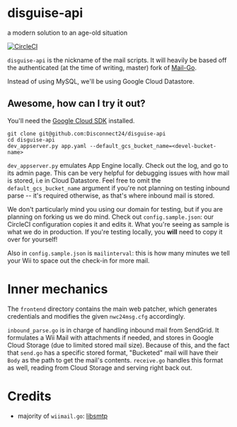 # disguise-api
a modern solution to an age-old situation

[![CircleCI](https://circleci.com/gh/Disconnect24/disguise-api/tree/master.svg?style=svg)](https://circleci.com/gh/Disconnect24/disguise-api/tree/master)


`disguise-api` is the nickname of the mail scripts. It will heavily be based off the authenticated (at the time of writing, master) fork of [Mail-Go](https://github.com/RiiConnect24/Mail-Go).

Instead of using MySQL, we'll be using Google Cloud Datastore.

## Awesome, how can I try it out?
You'll need the [Google Cloud SDK](https://cloud.google.com/sdk/) installed.
```terminal-session
git clone git@github.com:Disconnect24/disguise-api
cd disguise-api
dev_appserver.py app.yaml --default_gcs_bucket_name=<devel-bucket-name>
```

`dev_appserver.py` emulates App Engine locally. Check out the log, and go to its admin page.
This can be very helpful for debugging issues with how mail is stored, i.e in Cloud Datastore.
Feel free to omit the `default_gcs_bucket_name` argument if you're not planning on testing inbound parse -- it's required otherwise, as that's where inbound mail is stored.

We don't particularly mind you using our domain for testing, but if you are planning on forking us we do mind. Check out `config.sample.json`: our CircleCI configuration copies it and edits it. What you're seeing as sample is what we do in production. If you're testing locally, you __will__ need to copy it over for yourself!

Also in `config.sample.json` is `mailinterval`: this is how many minutes we tell your Wii to space out the check-in for more mail.


# Inner mechanics
The `frontend` directory contains the main web patcher, which generates credentials and modifies the given `nwc24msg.cfg` accordingly.

`inbound_parse.go` is in charge of handling inbound mail from SendGrid. It formulates a Wii Mail with attachments if needed, and stores in Google Cloud Storage (due to limited stored mail size). Because of this, and the fact that `send.go` has a specific stored format, "Bucketed" mail will have their `Body` as the path to get the mail's contents. `receive.go` handles this format as well, reading from Cloud Storage and serving right back out.

# Credits
 - majority of `wiimail.go`: [libsmtp](https://github.com/AeroNotix/libsmtp/blob/4d9c30fd8115a47bca315c654edb1f33877f137c/smtp.go)